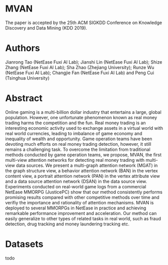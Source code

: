 # MVAN
The paper is accepted by the 25th ACM SIGKDD Conference on Knowledge Discovery and Data Mining (KDD 2019).

# Authors
Jianrong Tao (NetEase Fuxi AI Lab); Jianshi Lin (NetEase Fuxi AI Lab); Shize Zhang (NetEase Fuxi AI Lab); Sha Zhao (Zhejiang University); Runze Wu (NetEase Fuxi AI Lab); Changjie Fan (NetEase Fuxi AI Lab) and Peng Cui (Tsinghua University)

# Abstract
Online gaming is a multi-billion dollar industry that entertains a large, global population. However, one unfortunate phenomenon known as real money trading harms the competition and the fun. Real money trading is an interesting economic activity used to exchange assets in a virtual world with real world currencies, leading to imbalance of game economy and inequality of wealth and opportunity. Game operation teams have been devoting much efforts on real money trading detection, however, it still remains a challenging task. To overcome the limitation from traditional methods conducted by game operation teams, we propose, MVAN, the first multi-view attention networks for detecting real money trading with multi-view data sources. We present a multi-graph attention network (MGAT) in the graph structure view, a behavior attention network (BAN) in the vertex content view, a portrait attention network (PAN) in the vertex attribute view and a data source attention network (DSAN) in the data source view. Experiments conducted on real-world game logs from a commercial NetEase MMORPG (JusticePC) show that our method consistently performs promising results compared with other competitive methods over time and verifiy the importance and rationality of attention mechanisms. MVAN is deployed to several MMORPGs in NetEase in practice and achieving remarkable performance improvement and acceleration. Our method can easily generalize to other types of related tasks in real world, such as fraud detection, drug tracking and money laundering tracking etc.

# Datasets
todo